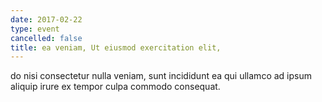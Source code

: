 ```yaml
---
date: 2017-02-22
type: event
cancelled: false
title: ea veniam, Ut eiusmod exercitation elit,
---
```

do nisi consectetur nulla veniam, sunt incididunt ea qui ullamco ad ipsum aliquip irure ex tempor culpa commodo consequat.